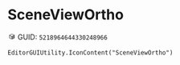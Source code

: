 # SceneViewOrtho
![](/img/SceneViewOrtho.png)
GUID: `5218964644330248966`
```
EditorGUIUtility.IconContent("SceneViewOrtho")
```
